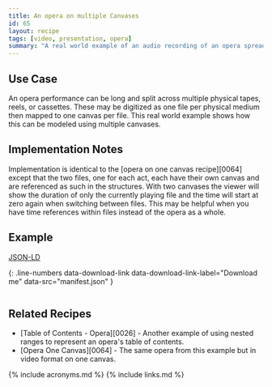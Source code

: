 ```yaml
---
title: An opera on multiple Canvases
id: 65
layout: recipe
tags: [video, presentation, opera]
summary: "A real world example of an audio recording of an opera spread across multiple canvases."
---
```



## Use Case

An opera performance can be long and split across multiple physical tapes, reels, or cassettes.  These may be digitized as one file per physical medium then mapped to one canvas per file.  This real world example shows how this can be modeled using multiple canvases.

## Implementation Notes

Implementation is identical to the [opera on one canvas recipe][0064] except that the two files, one for each act, each have their own canvas and are referenced as such in the structures.  With two canvases the viewer will show the duration of only the currently playing file and the time will start at zero again when switching between files.  This may be helpful when you have time references within files instead of the opera as a whole.

## Example

[JSON-LD](manifest.json)

{: .line-numbers data-download-link data-download-link-label="Download me" data-src="manifest.json" }
```json
```

## Related Recipes

* [Table of Contents - Opera][0026] - Another example of using nested ranges to represent an opera's table of contents.
* [Opera One Canvas][0064] - The same opera from this example but in video format on one canvas.

{% include acronyms.md %}
{% include links.md %}
